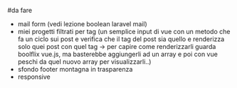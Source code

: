 #da fare

- mail form (vedi lezione boolean laravel mail)
- miei progetti filtrati per tag (un semplice input di vue con un metodo che fa un ciclo sui post e verifica che il tag del post sia quello e renderizza solo quei post con quel tag -> per capire come renderizzarli guarda boolflix vue.js, ma basterebbe aggiungerli ad un array e poi con vue peschi da quel nuovo array per visualizzarli..)
- sfondo footer montagna in trasparenza
- responsive
